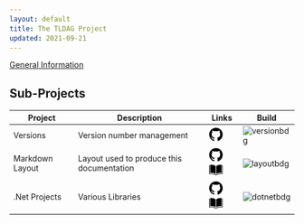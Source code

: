```yaml
---
layout: default
title: The TLDAG Project
updated: 2021-09-21
---
```


[ghlogo]: /images/github-24.png
[dclogo]: /images/book-24.png

[versionrep]: https://github.com/tldag/tldag-version
[versionbdg]: https://github.com/tldag/tldag-version/actions/workflows/cicd.yml/badge.svg
[layoutrep]: https://github.com/tldag/tldag-markdown-layout
[layoutbdg]: https://github.com/tldag/tldag-markdown-layout/actions/workflows/cicd.yml/badge.svg
[dotnetrep]: https://github.com/tldag/tldag-dotnet
[dotnetbdg]: https://github.com/tldag/tldag-dotnet/actions/workflows/cicd.yml/badge.svg

[General Information](/general/)

## Sub-Projects

Project | Description | Links | Build
---|---|---|---
Versions | Version number management | [![Repo][ghlogo]][versionrep] | ![versionbdg]
Markdown Layout | Layout used to produce this documentation | [![Repo][ghlogo]][layoutrep] [![Doc][dclogo]](/tldag-markdown-layout/) | ![layoutbdg]
.Net Projects | Various Libraries | [![Repo][ghlogo]][dotnetrep] [![Doc][dclogo]](/tldag-dotnet/) | ![dotnetbdg]
